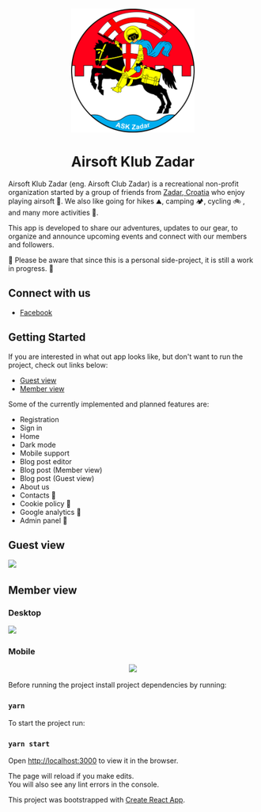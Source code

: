 <p align="center">
  <img src="./public/logo.png" width="250" height="250" alt="ASK Zadar logo" />
</p>

<h1 align="center">
  Airsoft Klub Zadar
</h1>

Airsoft Klub Zadar (eng. Airsoft Club Zadar) is a recreational non-profit organization started by a group of friends from [Zadar, Croatia][zadar-maps] who enjoy playing airsoft 🔫. We also like going for hikes ⛰️, camping 🏕️, cycling 🚲 , and many more activities 🚣.

This app is developed to share our adventures, updates to our gear, to organize and announce upcoming events and connect with our members and followers.

🚧 Please be aware that since this is a personal side-project, it is still a work in progress. 🚧

## Connect with us

- [Facebook][facebook-page]

## Getting Started

If you are interested in what out app looks like, but don't want to run the project, check out links below:

- [Guest view](#guest-view)
- [Member view](#member-view)

Some of the currently implemented and planned features are:

- Registration
- Sign in
- Home
- Dark mode
- Mobile support
- Blog post editor
- Blog post (Member view)
- Blog post (Guest view)
- About us
- Contacts 🚧
- Cookie policy 🚧
- Google analytics 🚧
- Admin panel 🚧

## Guest view

<img src="./docs/guest.gif" />

## Member view

### Desktop

<img src="./docs/member.gif" />

### Mobile

<p align="center">
  <img src="./docs/mobile.gif" height="500"/>
</p>

Before running the project install project dependencies by running:

### `yarn`

To start the project run:

### `yarn start`

Open [http://localhost:3000](http://localhost:3000) to view it in the browser.

The page will reload if you make edits.<br />
You will also see any lint errors in the console.

This project was bootstrapped with [Create React App](https://github.com/facebook/create-react-app).

[facebook-page]: https://www.facebook.com/askzd
[zadar-maps]: https://goo.gl/maps/mCfVGGPFGudVSs9FA
